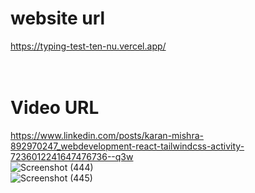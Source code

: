 # website url 
https://typing-test-ten-nu.vercel.app/
<br><br><br>
# Video URL 
https://www.linkedin.com/posts/karan-mishra-892970247_webdevelopment-react-tailwindcss-activity-7236012241647476736--q3w
<br>
![Screenshot (444)](https://github.com/user-attachments/assets/6465493b-8584-4392-adaa-aacd774eee3d)
<br>
![Screenshot (445)](https://github.com/user-attachments/assets/f9383a58-1f55-4646-936a-ea8e9f5e2589)
<br>
